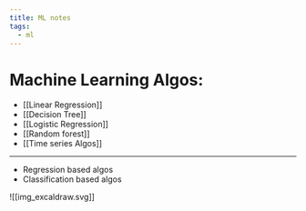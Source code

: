 ```yaml
---
title: ML notes
tags:
  - ml
---
```



# Machine Learning Algos:


- [[Linear Regression]]
- [[Decision Tree]]
- [[Logistic Regression]]
- [[Random forest]]
- [[Time series Algos]]








-----------




- Regression based algos
- Classification based algos


![[img_excaldraw.svg]]